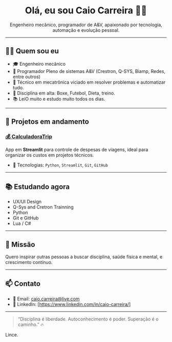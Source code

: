 
<h1 align="center">Olá, eu sou Caio Carreira 👊😎</h1>

<p align="center">
  Engenheiro mecânico, programador de A&V, apaixonado por tecnologia, automação e evolução pessoal.
</p>

---

## 👨‍💻 Quem sou eu

- 🎓 Engenheiro mecânico
- 🔌 Programador Pleno de sistemas A&V (Crestron, Q-SYS, Biamp, Redes, entre outros)
- 🧠 Técnico em mecatrônica viciado em resolver problemas e automatizar tudo.
- 🥋 Disciplina em alta: Boxe, Futebol, Dieta, treino.
- 📚 LeiO muito e estudo muito todos os dias.

---

## 🚀 Projetos em andamento

### [💰 CalculadoraTrip](https://calculadoratrip.streamlit.app/)
App em **Streamlit** para controle de despesas de viagens, ideal para organizar os custos em projetos técnicos.

- 🔧 Tecnologias: `Python`, `Streamlit`, `Git`, `GitHub`

---

## 📚 Estudando agora

- UX/UI Design
- Q-Sys and Cretron Trainning
- Python
- Git e GitHub
- Lua / C#

---

## 🎯 Missão

 Quero inspirar outras pessoas a buscar disciplina, saúde física e mental, e crescimento contínuo.

---

## 📫 Contato

- 📧 Email: caio.carreira@live.com
- 💼 LinkedIn: [https://www.linkedin.com/in/caio-carreira/]

---

> “Disciplina é liberdade. Autoconhecimento é poder. Superação é o caminho.” 🔥

Lince.
